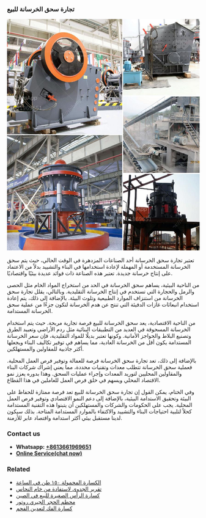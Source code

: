 <h3>تجارة سحق الخرسانة للبيع</h3><img src='1701850638.jpg' alt=''><p>تعتبر تجارة سحق الخرسانة أحد الصناعات المزدهرة في الوقت الحالي، حيث يتم سحق الخرسانة المستخدمة أو المهملة لإعادة استخدامها في البناء والتشييد بدلاً من الاعتماد على إنتاج خرسانة جديدة. تعتبر هذه الصناعة ذات فوائد عديدة بيئيًا واقتصاديًا.</p><p>من الناحية البيئية، يساهم سحق الخرسانة في الحد من استخراج المواد الخام مثل الحصى والرمل والحجارة التي تستخدم في إنتاج الخرسانة التقليدية. وبالتالي، يقلل تجارة سحق الخرسانة من استنزاف الموارد الطبيعية وتلوث البيئة. بالإضافة إلى ذلك، يتم إعادة استخدام انبعاثات غازات الدفيئة التي تنتج عن هدم الخرسانة لتكون جزءًا من عملية سحق الخرسانة المستدامة.</p><p>من الناحية الاقتصادية، يعد سحق الخرسانة للبيع فرصة تجارية مربحة. حيث يتم استخدام الخرسانة المسحوقة في العديد من التطبيقات البنائية مثل ردم الأراضي وتعبيد الطرق وتصنيع البلاط والحواجز الأمانية. وكونها تعتبر بديلًا للمواد التقليدية، فإن سعر الخرسانة المستدامة يكون أقل من الخرسانة العادية، مما يساهم في توفير تكاليف البناء ويجعلها أكثر جاذبية للمقاولين والمستهلكين.</p><p>بالإضافة إلى ذلك، تعد تجارة سحق الخرسانة فرصة للعمالة وتوفير فرص العمل المحلية. فعملية سحق الخرسانة تتطلب معدات وتقنيات محددة، مما يعني إشراك شركات البناء والمقاولين المحليين لتوريد المعدات وإجراء عمليات السحق. وهذا بدوره يعزز نمو الاقتصاد المحلي ويسهم في خلق فرص العمل للعاملين في هذا القطاع.</p><p>وفي الختام، يمكن القول إن تجارة سحق الخرسانة للبيع تعد فرصة ممتازة للحفاظ على البيئة وتحقيق الاستدامة البيئية، بالإضافة إلى دعم النمو الاقتصادي وتوفير فرص العمل المحلية. يجب على الحكومات والشركات والمستهلكين أن يتبنوا هذه التقنية المستدامة كحلاً لتلبية احتياجات البناء والتشييد والاكتفاء بالموارد المستدامة المتاحة. بذلك سيكون لدينا مستقبل بيئي أكثر استدامة واقتصاد عابر للأزمنة.</p><h3>Contact us</h3><ul><li><strong>Whatsapp:&nbsp;<a href="https://wa.me/8613661969651">+8613661969651</a></strong></li><li><a href="https://swt.shibang-china.com/?git&amp;zhl&amp;تجارة سحق الخرسانة للبيع"><strong>Online Service(chat now)</strong></a></li></ul><h3>Related</h3><ul><li><a href='الكسارة المحمولة ١٥٠ طن في الساعة.md'>الكسارة المحمولة ١٥٠ طن في الساعة</a></li><li><a href='تقرير الجدوى لاستفادة من خام النحاس.md'>تقرير الجدوى لاستفادة من خام النحاس</a></li><li><a href='كسارة الرأس الصغيرة للبيع في الصين.md'>كسارة الرأس الصغيرة للبيع في الصين</a></li><li><a href='محطم الحجر الجيري روتور.md'>محطم الحجر الجيري روتور</a></li><li><a href='كسارة الفك لتعدين الفحم.md'>كسارة الفك لتعدين الفحم</a></li></ul>